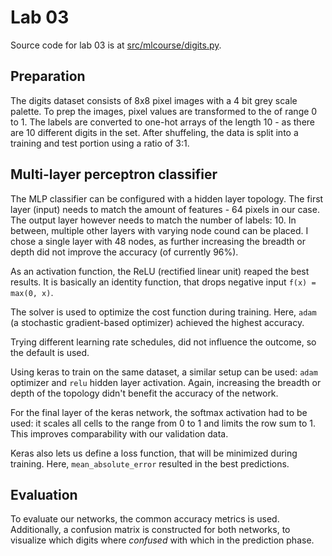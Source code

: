 # Lab 03

Source code for lab 03 is at [src/mlcourse/digits.py](https://github.com/cutoffthetop/ml-course/blob/master/src/mlcourse/digits.py).

## Preparation

The digits dataset consists of 8x8 pixel images with a 4 bit grey scale
palette. To prep the images, pixel values are transformed to the of
range 0 to 1.
The labels are converted to one-hot arrays of the length 10 - as there are
10 different digits in the set. After shuffeling, the data is split into a
training and test portion using a ratio of 3:1.

## Multi-layer perceptron classifier

The MLP classifier can be configured with a hidden layer topology. The first
layer (input) needs to match the amount of features - 64 pixels in our case.
The output layer however needs to match the number of labels: 10.
In between, multiple other layers with varying node cound can be placed.
I chose a single layer with 48 nodes, as further increasing the breadth or
depth did not improve the accuracy (of currently 96%).

As an activation function, the ReLU (rectified linear unit) reaped the best
results. It is basically an identity function, that drops negative input
`f(x) = max(0, x)`.

The solver is used to optimize the cost function during training. Here, `adam`
(a stochastic gradient-based optimizer) achieved the highest accuracy.

Trying different learning rate schedules, did not influence the outcome,
so the default is used.

Using keras to train on the same dataset, a similar setup can be used:
`adam` optimizer and `relu` hidden layer activation.
Again, increasing the breadth or depth of the topology didn't benefit the
accuracy of the network.

For the final layer of the keras network, the softmax activation had to be
used: it scales all cells to the range from 0 to 1 and limits the row sum
to 1. This improves comparability with our validation data.

Keras also lets us define a loss function, that will be minimized during
training. Here, `mean_absolute_error` resulted in the best predictions.

## Evaluation

To evaluate our networks, the common accuracy metrics is used.
Additionally, a confusion matrix is constructed for both networks, to
visualize which digits where _confused_ with which in the prediction phase.

